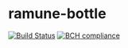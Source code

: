 # ramune-bottle
[![Build Status](https://travis-ci.org/ramunecarbonated/ramune-bottle.svg?branch=master)](https://travis-ci.org/ramunecarbonated/ramune-bottle) [![BCH compliance](https://bettercodehub.com/edge/badge/ramunecarbonated/ramune-bottle?branch=master)](https://bettercodehub.com/)

